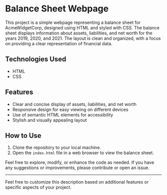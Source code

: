 # Balance Sheet Webpage

This project is a simple webpage representing a balance sheet for AcmeWidgetCorp, designed using HTML and styled with CSS. The balance sheet displays information about assets, liabilities, and net worth for the years 2019, 2020, and 2021. The layout is clean and organized, with a focus on providing a clear representation of financial data.

## Technologies Used

- HTML
- CSS

## Features

- Clear and concise display of assets, liabilities, and net worth
- Responsive design for easy viewing on different devices
- Use of semantic HTML elements for accessibility
- Stylish and visually appealing layout

## How to Use

1. Clone the repository to your local machine.
2. Open the `index.html` file in a web browser to view the balance sheet.

Feel free to explore, modify, or enhance the code as needed. If you have any suggestions or improvements, please contribute or open an issue.

---

Feel free to customize this description based on additional features or specific aspects of your project.
